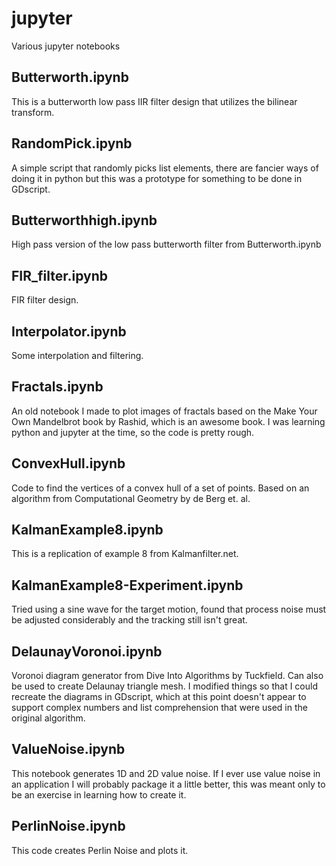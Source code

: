 # jupyter
Various jupyter notebooks

## Butterworth.ipynb

This is a butterworth low pass IIR filter design that utilizes the bilinear transform.


## RandomPick.ipynb

A simple script that randomly picks list elements, there are fancier ways of doing it in python but this was a prototype for something to be done in GDscript.


## Butterworthhigh.ipynb

High pass version of the low pass butterworth filter from Butterworth.ipynb


## FIR_filter.ipynb

FIR filter design.


## Interpolator.ipynb

Some interpolation and filtering.


## Fractals.ipynb

An old notebook I made to plot images of fractals based on the Make Your Own Mandelbrot book by Rashid, which is an awesome book.  I was learning python and jupyter at the time, so the code is pretty rough.


## ConvexHull.ipynb

Code to find the vertices of a convex hull of a set of points.  Based on an algorithm from Computational Geometry by de Berg et. al.


## KalmanExample8.ipynb

This is a replication of example 8 from Kalmanfilter.net.


## KalmanExample8-Experiment.ipynb

Tried using a sine wave for the target motion, found that process noise must be adjusted considerably and the tracking still isn't great.


## DelaunayVoronoi.ipynb

Voronoi diagram generator from Dive Into Algorithms by Tuckfield.  Can also be used to create Delaunay triangle mesh.  I modified things so that
I could recreate the diagrams in GDscript, which at this point doesn't appear to support complex numbers and list comprehension that were used
in the original algorithm.


## ValueNoise.ipynb

This notebook generates 1D and 2D value noise.  If I ever use value noise in an application I will probably package it a little better, this
was meant only to be an exercise in learning how to create it.

## PerlinNoise.ipynb

This code creates Perlin Noise and plots it.
